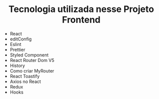 <h1 align="center">Tecnologia utilizada nesse Projeto Frontend </h1>


 - React
 - editConfig
 - Eslint
 - Prettier
 - Styled Component
 - React Router Dom V5
 - History
 - Como criar MyRouter
 - React Toastify
 - Axios no React
 - Redux
 - Hooks
